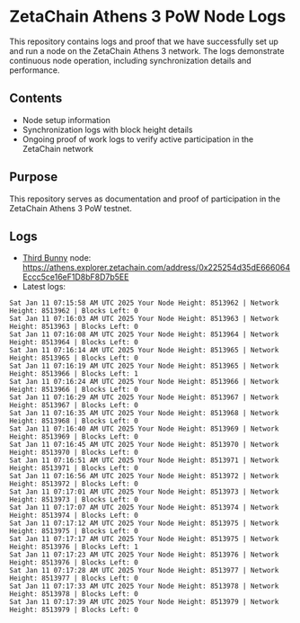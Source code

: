 # ZetaChain Athens 3 PoW Node Logs
This repository contains logs and proof that we have successfully set up and run a node on the ZetaChain Athens 3 network. The logs demonstrate continuous node operation, including synchronization details and performance.

## Contents
- Node setup information
- Synchronization logs with block height details
- Ongoing proof of work logs to verify active participation in the ZetaChain network

## Purpose
This repository serves as documentation and proof of participation in the ZetaChain Athens 3 PoW testnet.

## Logs

- [Third Bunny](https://thirdbunny.xyz/) node: https://athens.explorer.zetachain.com/address/0x225254d35dE666064Eccc5ce16eF1D8bF8D7b5EE
- Latest logs:
```
Sat Jan 11 07:15:58 AM UTC 2025 Your Node Height: 8513962 | Network Height: 8513962 | Blocks Left: 0
Sat Jan 11 07:16:03 AM UTC 2025 Your Node Height: 8513963 | Network Height: 8513963 | Blocks Left: 0
Sat Jan 11 07:16:08 AM UTC 2025 Your Node Height: 8513964 | Network Height: 8513964 | Blocks Left: 0
Sat Jan 11 07:16:14 AM UTC 2025 Your Node Height: 8513965 | Network Height: 8513965 | Blocks Left: 0
Sat Jan 11 07:16:19 AM UTC 2025 Your Node Height: 8513965 | Network Height: 8513966 | Blocks Left: 1
Sat Jan 11 07:16:24 AM UTC 2025 Your Node Height: 8513966 | Network Height: 8513966 | Blocks Left: 0
Sat Jan 11 07:16:29 AM UTC 2025 Your Node Height: 8513967 | Network Height: 8513967 | Blocks Left: 0
Sat Jan 11 07:16:35 AM UTC 2025 Your Node Height: 8513968 | Network Height: 8513968 | Blocks Left: 0
Sat Jan 11 07:16:40 AM UTC 2025 Your Node Height: 8513969 | Network Height: 8513969 | Blocks Left: 0
Sat Jan 11 07:16:45 AM UTC 2025 Your Node Height: 8513970 | Network Height: 8513970 | Blocks Left: 0
Sat Jan 11 07:16:51 AM UTC 2025 Your Node Height: 8513971 | Network Height: 8513971 | Blocks Left: 0
Sat Jan 11 07:16:56 AM UTC 2025 Your Node Height: 8513972 | Network Height: 8513972 | Blocks Left: 0
Sat Jan 11 07:17:01 AM UTC 2025 Your Node Height: 8513973 | Network Height: 8513973 | Blocks Left: 0
Sat Jan 11 07:17:07 AM UTC 2025 Your Node Height: 8513974 | Network Height: 8513974 | Blocks Left: 0
Sat Jan 11 07:17:12 AM UTC 2025 Your Node Height: 8513975 | Network Height: 8513975 | Blocks Left: 0
Sat Jan 11 07:17:17 AM UTC 2025 Your Node Height: 8513975 | Network Height: 8513976 | Blocks Left: 1
Sat Jan 11 07:17:23 AM UTC 2025 Your Node Height: 8513976 | Network Height: 8513976 | Blocks Left: 0
Sat Jan 11 07:17:28 AM UTC 2025 Your Node Height: 8513977 | Network Height: 8513977 | Blocks Left: 0
Sat Jan 11 07:17:33 AM UTC 2025 Your Node Height: 8513978 | Network Height: 8513978 | Blocks Left: 0
Sat Jan 11 07:17:39 AM UTC 2025 Your Node Height: 8513979 | Network Height: 8513979 | Blocks Left: 0
```
